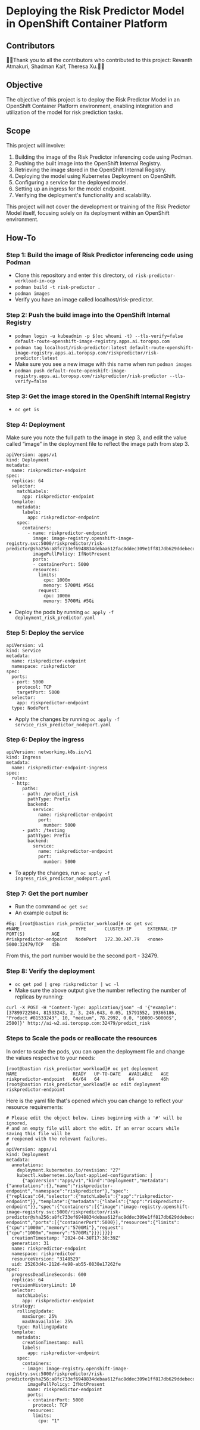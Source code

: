 # Deploying the Risk Predictor Model in OpenShift Container Platform

Contributors
----------------------
🎉🌟Thank you to all the contributors who contributed to this project: Revanth Atmakuri, Shadman Kaif, Theresa Xu.🎉🌟

Objective
----------------------
The objective of this project is to deploy the Risk Predictor Model in an OpenShift Container Platform environment, enabling integration and utilization of the model for risk prediction tasks.

Scope
----------------------
This project will involve:

1. Building the image of the Risk Predictor inferencing code using Podman.
2. Pushing the built image into the OpenShift Internal Registry.
3. Retrieving the image stored in the OpenShift Internal Registry.
4. Deploying the model using Kubernetes Deployment on OpenShift.
5. Configuring a service for the deployed model.
6. Setting up an ingress for the model endpoint.
7. Verifying the deployment's functionality and scalability.
   
This project will not cover the development or training of the Risk Predictor Model itself, focusing solely on its deployment within an OpenShift environment.

How-To
----------------------
### Step 1: Build the image of Risk Predictor inferencing code using Podman
* Clone this repository and enter this directory, `cd risk-predictor-workload-in-ocp`
* `podman build -t risk-predictor .`
* `podman images`
* Verify you have an image called localhost/risk-predictor.

### Step 2: Push the build image into the OpenShift Internal Registry
* `podman login -u kubeadmin -p $(oc whoami -t) --tls-verify=false default-route-openshift-image-registry.apps.ai.toropsp.com`
* `podman tag localhost/risk-predictor:latest default-route-openshift-image-registry.apps.ai.toropsp.com/riskpredictor/risk-predictor:latest`
* Make sure you see a new image with this name when run `podman images`
* `podman push default-route-openshift-image-registry.apps.ai.toropsp.com/riskpredictor/risk-predictor --tls-verify=false`

### Step 3: Get the image stored in the OpenShift Internal Registry
* `oc get is`

### Step 4: Deployment 
Make sure you note the full path to the image in step 3, and edit the value called “image” in the deployment file to reflect the image path from step 3.
```
apiVersion: apps/v1
kind: Deployment
metadata:
  name: riskpredictor-endpoint
spec:
  replicas: 64
  selector:
    matchLabels:
      app: riskpredictor-endpoint
  template:
    metadata:
      labels:
        app: riskpredictor-endpoint
    spec:
      containers:
        - name: riskpredictor-endpoint
          image: image-registry.openshift-image-registry.svc:5000/riskpredictor/risk-predictor@sha256:a8fc733ef6948834debaa612fac8ddec309e1ff817db629ddebecdc735a4288f
          imagePullPolicy: IfNotPresent
          ports:
          - containerPort: 5000
          resources:
            limits:
              cpu: 1000m
              memory: 5700Mi #5Gi
            request:
              cpu: 1000m
              memory: 5700Mi #5Gi
```
* Deploy the pods by running `oc apply -f deployment_risk_predictor.yaml`

### Step 5: Deploy the service
```
apiVersion: v1
kind: Service
metadata:
  name: riskpredictor-endpoint
  namespace: riskpredictor
spec:
  ports:
  - port: 5000
    protocol: TCP
    targetPort: 5000
  selector:
    app: riskpredictor-endpoint
  type: NodePort
```
* Apply the changes by running `oc apply -f service_risk_predictor_nodeport.yaml`

### Step 6: Deploy the ingress
```
apiVersion: networking.k8s.io/v1
kind: Ingress
metadata:
  name: riskpredictor-endpoint-ingress
spec:
  rules:
  - http:
      paths:
      - path: /predict_risk
        pathType: Prefix
        backend:
          service:
            name: riskpredictor-endpoint
            port:
              number: 5000
      - path: /testing
        pathType: Prefix
        backend:
          service:
            name: riskpredictor-endpoint
            port:
              number: 5000
```
* To apply the changes, run `oc apply -f ingress_risk_predictor_nodeport.yaml`

### Step 7: Get the port number
* Run the command `oc get svc`
* An example output is: 
```
#Eg: [root@bastion risk_predictor_workload]# oc get svc
#NAME                     TYPE       CLUSTER-IP      EXTERNAL-IP   PORT(S)          AGE
#riskpredictor-endpoint   NodePort   172.30.247.79   <none>        5000:32479/TCP   45h
```
From this, the port number would be the second port - 32479.

### Step 8: Verify the deployment
* `oc get pod | grep riskpredictor | wc -l`
* Make sure the above output give the number reflecting the number of replicas by running:
  
`curl -X POST -H "Content-Type: application/json" -d '{"example": [37899722504, 81533243, 2, 3, 246.643, 0.05, 15791552, 19366186, "Product #81533243", 10, "medium", 78.2992, 0.0, "10000-50000$", 2500]}' http://ai-w2.ai.toropsp.com:32479/predict_risk`

### Steps to Scale the pods or reallocate the resources
In order to scale the pods, you can open the deployment file and change the values respective to your needs:
```
[root@bastion risk_predictor_workload]# oc get deployment
NAME                     READY   UP-TO-DATE   AVAILABLE   AGE
riskpredictor-endpoint   64/64   64           64          46h
[root@bastion risk_predictor_workload]# oc edit deployment riskpredictor-endpoint
```
Here is the yaml file that's opened which you can change to reflect your resource requirements:
```
# Please edit the object below. Lines beginning with a '#' will be ignored,
# and an empty file will abort the edit. If an error occurs while saving this file will be
# reopened with the relevant failures.
#
apiVersion: apps/v1
kind: Deployment
metadata:
  annotations:
    deployment.kubernetes.io/revision: "27"
    kubectl.kubernetes.io/last-applied-configuration: |
      {"apiVersion":"apps/v1","kind":"Deployment","metadata":{"annotations":{},"name":"riskpredictor-endpoint","namespace":"riskpredictor"},"spec":{"replicas":64,"selector":{"matchLabels":{"app":"riskpredictor-endpoint"}},"template":{"metadata":{"labels":{"app":"riskpredictor-endpoint"}},"spec":{"containers":[{"image":"image-registry.openshift-image-registry.svc:5000/riskpredictor/risk-predictor@sha256:a8fc733ef6948834debaa612fac8ddec309e1ff817db629ddebecdc735a4288f","imagePullPolicy":"IfNotPresent","name":"riskpredictor-endpoint","ports":[{"containerPort":5000}],"resources":{"limits":{"cpu":"1000m","memory":"5700Mi"},"request":{"cpu":"1000m","memory":"5700Mi"}}}]}}}}
  creationTimestamp: "2024-04-30T17:30:39Z"
  generation: 31
  name: riskpredictor-endpoint
  namespace: riskpredictor
  resourceVersion: "3148529"
  uid: 25263d4c-212d-4e98-ab55-0838e17262fe
spec:
  progressDeadlineSeconds: 600
  replicas: 64
  revisionHistoryLimit: 10
  selector:
    matchLabels:
      app: riskpredictor-endpoint
  strategy:
    rollingUpdate:
      maxSurge: 25%
      maxUnavailable: 25%
    type: RollingUpdate
  template:
    metadata:
      creationTimestamp: null
      labels:
        app: riskpredictor-endpoint
    spec:
      containers:
      - image: image-registry.openshift-image-registry.svc:5000/riskpredictor/risk-predictor@sha256:a8fc733ef6948834debaa612fac8ddec309e1ff817db629ddebecdc735a4288f
        imagePullPolicy: IfNotPresent
        name: riskpredictor-endpoint
        ports:
        - containerPort: 5000
          protocol: TCP
        resources:
          limits:
            cpu: "1"
```
